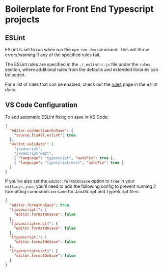 # Boilerplate for Front End Typescript projects

## ESLint
ESLint is set to run when run the `npm run dev` command. This will throw errors/warning if any of the specified rules fail.

The ESLint rules are specified in the `./.eslintrc.js` file under the `rules` section, where additional rules from the defaults and extended libraries can be added.

For a list of rules that can be enabled, check out the [rules](https://eslint.org/docs/rules/) page in the eslint docs.

## VS Code Configuration
To add automatic ESLint fixing on save in VS Code:

```json
{
  "editor.codeActionsOnSave": {
    "source.fixAll.eslint": true
  },
  "eslint.validate": [
    "javascript",
    "javascriptreact",
    { "language": "typescript", "autoFix": true },
    { "language": "typescriptreact", "autoFix": true }
  ]
}
```

If you've also set the `editor.formatOnSave` option to `true` in your `settings.json`, you'll need to add the following config to prevent running 2 formatting commands on save for JavaScript and TypeScript files:

```json
{
  "editor.formatOnSave": true,
  "[javascript]": {
    "editor.formatOnSave": false
  },
  "[javascriptreact]": {
    "editor.formatOnSave": false
  },
  "[typescript]": {
    "editor.formatOnSave": false
  },
  "[typescriptreact]": {
    "editor.formatOnSave": false
  }
}
```
